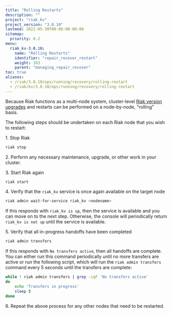 ```yaml
---
title: "Rolling Restarts"
description: ""
project: "riak_kv"
project_version: "3.0.10"
lastmod: 2022-05-30T00:00:00-00:00
sitemap:
  priority: 0.2
menu:
  riak_kv-3.0.10:
    name: "Rolling Restarts"
    identifier: "repair_recover_restart"
    weight: 103
    parent: "managing_repair_recover"
toc: true
aliases:
  - /riak/3.0.10/ops/running/recovery/rolling-restart
  - /riak/kv/3.0.10/ops/running/recovery/rolling-restart
---
```


Because Riak functions as a multi-node system, cluster-level [Riak version upgrades]({{<baseurl>}}riak/kv/3.0.10/setup/upgrading/cluster) and restarts can be performed on a node-by-node, "rolling" basis.

The following steps should be undertaken on each Riak node that you wish to restart:

1\. Stop Riak

```bash
riak stop
```

2\. Perform any necessary maintenance, upgrade, or other work in your cluster.

3\. Start Riak again

```bash
riak start
```

4\. Verify that the `riak_kv` service is once again available on the target node

```bash
riak admin wait-for-service riak_kv <nodename>
```

If this responds with `riak_kv is up`, then the service is available and you can move on to the next step. Otherwise, the console will periodically return `riak_kv is not up` until the service is available.

5\. Verify that all in-progress handoffs have been completed

```bash
riak admin transfers
```

If this responds with `No transfers active`, then all handoffs are complete. You can either run this command periodically until no more transfers are active or run the following script, which will run the `riak admin transfers` command every 5 seconds until the transfers are complete:

```bash
while ! riak admin transfers | grep -iqF 'No transfers active'
do
    echo 'Transfers in progress'
    sleep 5
done
```

6\. Repeat the above process for any other nodes that need to be restarted.

